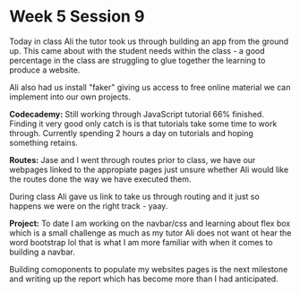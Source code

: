 #  Week 5 Session 9

Today in class Ali the tutor took us through building an app from the ground up.
This came about with the student needs within the class - a good percentage in the class are struggling to glue together the 
learning to produce a website.

Ali also had us install "faker" giving us access to free online material we can implement into our own projects.

**Codecademy:** 
Still working through JavaScript tutorial 66% finished. Finding it very good only catch is is that tutorials take some time to work through. Currently spending 2 hours a day on tutorials and hoping something retains. 

**Routes:** 
Jase and I went through routes prior to class, we have our webpages linked to the appropiate pages just unsure whether Ali would like the routes done the way we have executed them.

During class Ali gave us link to take us through routing and it just so happens we were on the right track - yaay.

**Project:**
To date I am working on the navbar/css and learning about flex box which is a small challenge as much as my tutor Ali does not want ot hear the word bootstrap lol that is what I am more familiar with when it comes to building a navbar. 

Building comoponents to populate my websites pages is the next milestone and writing up the report which has become more than I had anticipated.
